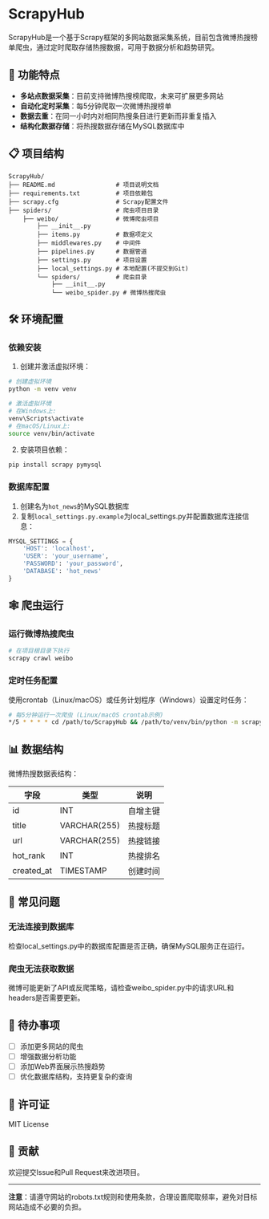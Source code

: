 # ScrapyHub

ScrapyHub是一个基于Scrapy框架的多网站数据采集系统，目前包含微博热搜榜单爬虫，通过定时爬取存储热搜数据，可用于数据分析和趋势研究。

## 🚀 功能特点

- **多站点数据采集**：目前支持微博热搜榜爬取，未来可扩展更多网站
- **自动化定时采集**：每5分钟爬取一次微博热搜榜单
- **数据去重**：在同一小时内对相同热搜条目进行更新而非重复插入
- **结构化数据存储**：将热搜数据存储在MySQL数据库中

## 📋 项目结构

```
ScrapyHub/
├── README.md                 # 项目说明文档
├── requirements.txt          # 项目依赖包
├── scrapy.cfg                # Scrapy配置文件
├── spiders/                  # 爬虫项目目录
    ├── weibo/                # 微博爬虫项目
        ├── __init__.py
        ├── items.py          # 数据项定义
        ├── middlewares.py    # 中间件
        ├── pipelines.py      # 数据管道
        ├── settings.py       # 项目设置
        ├── local_settings.py # 本地配置(不提交到Git)
        └── spiders/          # 爬虫目录
            ├── __init__.py
            └── weibo_spider.py # 微博热搜爬虫
```

## 🛠️ 环境配置

### 依赖安装

1. 创建并激活虚拟环境：

```bash
# 创建虚拟环境
python -m venv venv

# 激活虚拟环境
# 在Windows上:
venv\Scripts\activate
# 在macOS/Linux上:
source venv/bin/activate
```

2. 安装项目依赖：

```bash
pip install scrapy pymysql
```

### 数据库配置

1. 创建名为`hot_news`的MySQL数据库
2. 复制`local_settings.py.example`为local_settings.py并配置数据库连接信息：

```python
MYSQL_SETTINGS = {
    'HOST': 'localhost',
    'USER': 'your_username',
    'PASSWORD': 'your_password',
    'DATABASE': 'hot_news'
}
```

## 🕸️ 爬虫运行

### 运行微博热搜爬虫

```bash
# 在项目根目录下执行
scrapy crawl weibo
```

### 定时任务配置

使用crontab（Linux/macOS）或任务计划程序（Windows）设置定时任务：

```bash
# 每5分钟运行一次爬虫 (Linux/macOS crontab示例)
*/5 * * * * cd /path/to/ScrapyHub && /path/to/venv/bin/python -m scrapy crawl weibo
```

## 📊 数据结构

微博热搜数据表结构：

| 字段 | 类型 | 说明 |
|------|------|------|
| id | INT | 自增主键 |
| title | VARCHAR(255) | 热搜标题 |
| url | VARCHAR(255) | 热搜链接 |
| hot_rank | INT | 热搜排名 |
| created_at | TIMESTAMP | 创建时间 |

## 🔧 常见问题

### 无法连接到数据库

检查local_settings.py中的数据库配置是否正确，确保MySQL服务正在运行。

### 爬虫无法获取数据

微博可能更新了API或反爬策略，请检查weibo_spider.py中的请求URL和headers是否需要更新。

## 📝 待办事项

- [ ] 添加更多网站的爬虫
- [ ] 增强数据分析功能
- [ ] 添加Web界面展示热搜趋势
- [ ] 优化数据库结构，支持更复杂的查询

## 📜 许可证

MIT License

## 👥 贡献

欢迎提交Issue和Pull Request来改进项目。

---

**注意**：请遵守网站的robots.txt规则和使用条款，合理设置爬取频率，避免对目标网站造成不必要的负担。